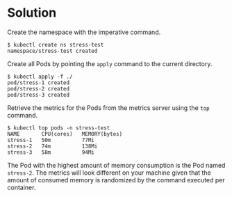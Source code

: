# Solution

Create the namespace with the imperative command.

```
$ kubectl create ns stress-test
namespace/stress-test created
```

Create all Pods by pointing the `apply` command to the current directory.

```
$ kubectl apply -f ./
pod/stress-1 created
pod/stress-2 created
pod/stress-3 created
```

Retrieve the metrics for the Pods from the metrics server using the `top` command.

```
$ kubectl top pods -n stress-test
NAME       CPU(cores)   MEMORY(bytes)
stress-1   50m          77Mi
stress-2   74m          138Mi
stress-3   58m          94Mi
```

The Pod with the highest amount of memory consumption is the Pod named `stress-2`. The metrics will look different on your machine given that the amount of consumed memory is randomized by the command executed per container.
